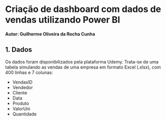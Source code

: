 # Criação de dashboard com dados de vendas utilizando Power BI
#### Autor: Guilherme Oliveira da Rocha Cunha

## 1. Dados
Os dados foram disponibilizados pela plataforma Udemy. Trata-se de uma tabela simulando as vendas de uma empresa em formato Excel (.xlsx), com 400 linhas e 7 colunas:
- VendasID
- Vendedor
- Cliente
- Data
- Produto
- ValorUni
- Quantidade

